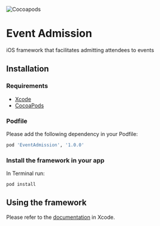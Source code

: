 ![Cocoapods](https://img.shields.io/cocoapods/v/EventAdmission)

# Event Admission

iOS framework that facilitates admitting attendees to events

## Installation

### Requirements

- [Xcode](https://developer.apple.com/xcode/)
- [CocoaPods](https://cocoapods.org)

### Podfile

Please add the following dependency in your Podfile:

```ruby
pod 'EventAdmission', '1.0.0'
```

### Install the framework in your app

In Terminal run:

```shell
pod install
```

## Using the framework

Please refer to the [documentation](./EventAdmission/EventAdmission.docc/EventAdmission.md) in Xcode.
